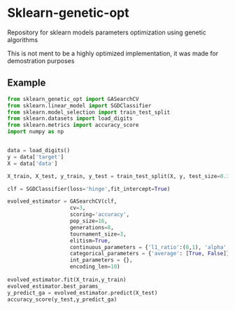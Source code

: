 # Sklearn-genetic-opt
Repository for sklearn models parameters optimization using genetic algorithms

This is not ment to be a highly optimized implementation, it was made for demostration purposes

## Example

```python
from sklearn_genetic_opt import GASearchCV
from sklearn.linear_model import SGDClassifier
from sklearn.model_selection import train_test_split
from sklearn.datasets import load_digits
from sklearn.metrics import accuracy_score
import numpy as np


data = load_digits() 
y = data['target']
X = data['data'] 

X_train, X_test, y_train, y_test = train_test_split(X, y, test_size=0.33, random_state=42)

clf = SGDClassifier(loss='hinge',fit_intercept=True)

evolved_estimator = GASearchCV(clf,
                    cv=3,
                    scoring='accuracy',
                    pop_size=16,
                    generations=8,
                    tournament_size=3,
                    elitism=True,
                    continuous_parameters = {'l1_ratio':(0,1), 'alpha':(1e-4,1)},
                    categorical_parameters = {'average': [True, False]},
                    int_parameters = {},
                    encoding_len=10)
                    
evolved_estimator.fit(X_train,y_train)
evolved_estimator.best_params_
y_predict_ga = evolved_estimator.predict(X_test)
accuracy_score(y_test,y_predict_ga)
